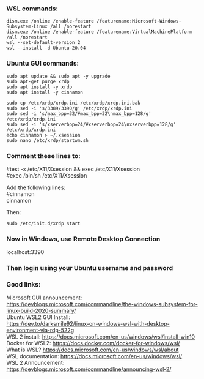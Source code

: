 ### WSL commands:      
```
dism.exe /online /enable-feature /featurename:Microsoft-Windows-Subsystem-Linux /all /norestart   
dism.exe /online /enable-feature /featurename:VirtualMachinePlatform /all /norestart    
wsl --set-default-version 2   
wsl --install -d Ubuntu-20.04    
```    

### Ubuntu GUI commands:    
```
sudo apt update && sudo apt -y upgrade
sudo apt-get purge xrdp
sudo apt install -y xrdp
sudo apt install -y cinnamon

sudo cp /etc/xrdp/xrdp.ini /etc/xrdp/xrdp.ini.bak
sudo sed -i 's/3389/3390/g' /etc/xrdp/xrdp.ini
sudo sed -i 's/max_bpp=32/#max_bpp=32\nmax_bpp=128/g' /etc/xrdp/xrdp.ini
sudo sed -i 's/xserverbpp=24/#xserverbpp=24\nxserverbpp=128/g' /etc/xrdp/xrdp.ini
echo cinnamon > ~/.xsession
sudo nano /etc/xrdp/startwm.sh    
```     

### Comment these lines to:
#test -x /etc/X11/Xsession && exec /etc/X11/Xsession        
#exec /bin/sh /etc/X11/Xsession       

Add the following lines:   
#cinnamon    
cinnamon  
     
Then:   
```     
sudo /etc/init.d/xrdp start
```     
    
### Now in Windows, use Remote Desktop Connection
localhost:3390

### Then login using your Ubuntu username and password

### Good links:
Microsoft GUI announcement: https://devblogs.microsoft.com/commandline/the-windows-subsystem-for-linux-build-2020-summary/      
Ubuntu WSL2 GUI Install:     
https://dev.to/darksmile92/linux-on-windows-wsl-with-desktop-environment-via-rdp-522g    
WSL 2 install: https://docs.microsoft.com/en-us/windows/wsl/install-win10    
Docker for WSL2: https://docs.docker.com/docker-for-windows/wsl/    
What is WSL? https://docs.microsoft.com/en-us/windows/wsl/about    
WSL documentation: https://docs.microsoft.com/en-us/windows/wsl/    
WSL 2 Announcement: https://devblogs.microsoft.com/commandline/announcing-wsl-2/    
